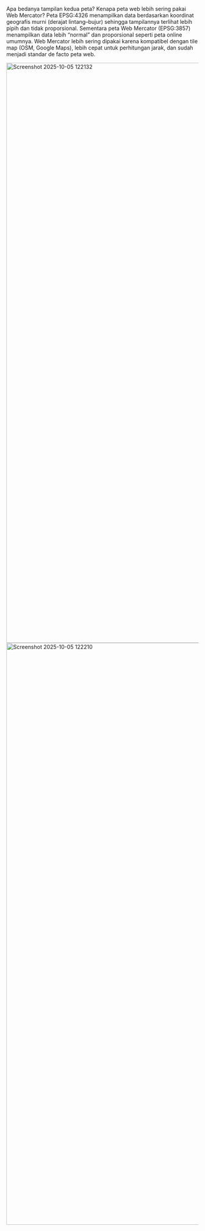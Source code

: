 Apa bedanya tampilan kedua peta? Kenapa peta web lebih sering pakai Web Mercator?
Peta EPSG:4326 menampilkan data berdasarkan koordinat geografis murni (derajat lintang–bujur) sehingga tampilannya terlihat lebih pipih dan tidak proporsional. Sementara peta Web Mercator (EPSG:3857) menampilkan data lebih “normal” dan proporsional seperti peta online umumnya. Web Mercator lebih sering dipakai karena kompatibel dengan tile map (OSM, Google Maps), lebih cepat untuk perhitungan jarak, dan sudah menjadi standar de facto peta web.

<img width="2879" height="1520" alt="Screenshot 2025-10-05 122132" src="https://github.com/user-attachments/assets/6feeff3e-80ae-4e74-ac7b-2680db1a15c0" />

<img width="2879" height="1525" alt="Screenshot 2025-10-05 122210" src="https://github.com/user-attachments/assets/dcbe010c-8eea-4b06-b099-d5ad2a7193b9" />

